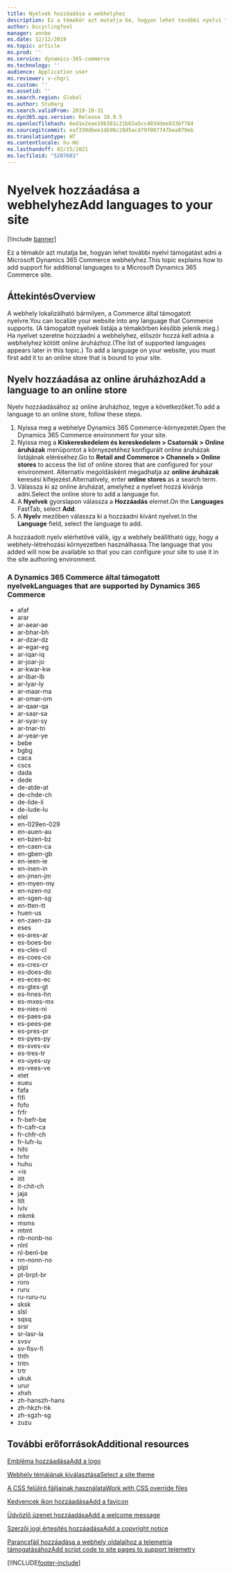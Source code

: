 ```yaml
---
title: Nyelvek hozzáadása a webhelyhez
description: Ez a témakör azt mutatja be, hogyan lehet további nyelvi támogatást adni a Microsoft Dynamics 365 Commerce webhelyhez.
author: bicyclingfool
manager: annbe
ms.date: 12/12/2019
ms.topic: article
ms.prod: ''
ms.service: dynamics-365-commerce
ms.technology: ''
audience: Application user
ms.reviewer: v-chgri
ms.custom: ''
ms.assetid: ''
ms.search.region: Global
ms.author: StuHarg
ms.search.validFrom: 2019-10-31
ms.dyn365.ops.version: Release 10.0.5
ms.openlocfilehash: 6ed1e2eae18b381c21b63a5cc403ddee0336f784
ms.sourcegitcommit: eaf330dbee1db96c20d5ac479f007747bea079eb
ms.translationtype: HT
ms.contentlocale: hu-HU
ms.lasthandoff: 02/15/2021
ms.locfileid: "5207603"
---
```

# <a name="add-languages-to-your-site"></a><span data-ttu-id="6059e-103">Nyelvek hozzáadása a webhelyhez</span><span class="sxs-lookup"><span data-stu-id="6059e-103">Add languages to your site</span></span>


[!include [banner](includes/banner.md)]

<span data-ttu-id="6059e-104">Ez a témakör azt mutatja be, hogyan lehet további nyelvi támogatást adni a Microsoft Dynamics 365 Commerce webhelyhez.</span><span class="sxs-lookup"><span data-stu-id="6059e-104">This topic explains how to add support for additional languages to a Microsoft Dynamics 365 Commerce site.</span></span>

## <a name="overview"></a><span data-ttu-id="6059e-105">Áttekintés</span><span class="sxs-lookup"><span data-stu-id="6059e-105">Overview</span></span>

<span data-ttu-id="6059e-106">A webhely lokalizálható bármilyen, a Commerce által támogatott nyelvre.</span><span class="sxs-lookup"><span data-stu-id="6059e-106">You can localize your website into any language that Commerce supports.</span></span> <span data-ttu-id="6059e-107">(A támogatott nyelvek listája a témakörben később jelenik meg.) Ha nyelvet szeretne hozzáadni a webhelyhez, először hozzá kell adnia a webhelyhez kötött online áruházhoz.</span><span class="sxs-lookup"><span data-stu-id="6059e-107">(The list of supported languages appears later in this topic.) To add a language on your website, you must first add it to an online store that is bound to your site.</span></span>

## <a name="add-a-language-to-an-online-store"></a><span data-ttu-id="6059e-108">Nyelv hozzáadása az online áruházhoz</span><span class="sxs-lookup"><span data-stu-id="6059e-108">Add a language to an online store</span></span>

<span data-ttu-id="6059e-109">Nyelv hozzáadásához az online áruházhoz, tegye a következőket.</span><span class="sxs-lookup"><span data-stu-id="6059e-109">To add a language to an online store, follow these steps.</span></span>

1. <span data-ttu-id="6059e-110">Nyissa meg a webhelye Dynamics 365 Commerce-környezetét.</span><span class="sxs-lookup"><span data-stu-id="6059e-110">Open the Dynamics 365 Commerce environment for your site.</span></span>
1. <span data-ttu-id="6059e-111">Nyissa meg a **Kiskereskedelem és kereskedelem \> Csatornák \> Online áruházak** menüpontot a környezetéhez konfigurált online áruházak listájának eléréséhez.</span><span class="sxs-lookup"><span data-stu-id="6059e-111">Go to **Retail and Commerce \> Channels \> Online stores** to access the list of online stores that are configured for your environment.</span></span> <span data-ttu-id="6059e-112">Alternatív megoldásként megadhatja az **online áruházak** keresési kifejezést.</span><span class="sxs-lookup"><span data-stu-id="6059e-112">Alternatively, enter **online stores** as a search term.</span></span>
1. <span data-ttu-id="6059e-113">Válassza ki az online áruházat, amelyhez a nyelvet hozzá kívánja adni.</span><span class="sxs-lookup"><span data-stu-id="6059e-113">Select the online store to add a language for.</span></span>
1. <span data-ttu-id="6059e-114">A **Nyelvek** gyorslapon válassza a **Hozzáadás** elemet.</span><span class="sxs-lookup"><span data-stu-id="6059e-114">On the **Languages** FastTab, select **Add**.</span></span>
1. <span data-ttu-id="6059e-115">A **Nyelv** mezőben válassza ki a hozzáadni kívánt nyelvet.</span><span class="sxs-lookup"><span data-stu-id="6059e-115">In the **Language** field, select the language to add.</span></span>

<span data-ttu-id="6059e-116">A hozzáadott nyelv elérhetővé válik, így a webhely beállítható úgy, hogy a webhely-létrehozási környezetben használhassa.</span><span class="sxs-lookup"><span data-stu-id="6059e-116">The language that you added will now be available so that you can configure your site to use it in the site authoring environment.</span></span>

### <a name="languages-that-are-supported-by-dynamics-365-commerce"></a><span data-ttu-id="6059e-117">A Dynamics 365 Commerce által támogatott nyelvek</span><span class="sxs-lookup"><span data-stu-id="6059e-117">Languages that are supported by Dynamics 365 Commerce</span></span>

- <span data-ttu-id="6059e-118">af</span><span class="sxs-lookup"><span data-stu-id="6059e-118">af</span></span>
- <span data-ttu-id="6059e-119">ar</span><span class="sxs-lookup"><span data-stu-id="6059e-119">ar</span></span>
- <span data-ttu-id="6059e-120">ar-ae</span><span class="sxs-lookup"><span data-stu-id="6059e-120">ar-ae</span></span>
- <span data-ttu-id="6059e-121">ar-bh</span><span class="sxs-lookup"><span data-stu-id="6059e-121">ar-bh</span></span>
- <span data-ttu-id="6059e-122">ar-dz</span><span class="sxs-lookup"><span data-stu-id="6059e-122">ar-dz</span></span>
- <span data-ttu-id="6059e-123">ar-eg</span><span class="sxs-lookup"><span data-stu-id="6059e-123">ar-eg</span></span>
- <span data-ttu-id="6059e-124">ar-iq</span><span class="sxs-lookup"><span data-stu-id="6059e-124">ar-iq</span></span>
- <span data-ttu-id="6059e-125">ar-jo</span><span class="sxs-lookup"><span data-stu-id="6059e-125">ar-jo</span></span>
- <span data-ttu-id="6059e-126">ar-kw</span><span class="sxs-lookup"><span data-stu-id="6059e-126">ar-kw</span></span>
- <span data-ttu-id="6059e-127">ar-lb</span><span class="sxs-lookup"><span data-stu-id="6059e-127">ar-lb</span></span>
- <span data-ttu-id="6059e-128">ar-ly</span><span class="sxs-lookup"><span data-stu-id="6059e-128">ar-ly</span></span>
- <span data-ttu-id="6059e-129">ar-ma</span><span class="sxs-lookup"><span data-stu-id="6059e-129">ar-ma</span></span>
- <span data-ttu-id="6059e-130">ar-om</span><span class="sxs-lookup"><span data-stu-id="6059e-130">ar-om</span></span>
- <span data-ttu-id="6059e-131">ar-qa</span><span class="sxs-lookup"><span data-stu-id="6059e-131">ar-qa</span></span>
- <span data-ttu-id="6059e-132">ar-sa</span><span class="sxs-lookup"><span data-stu-id="6059e-132">ar-sa</span></span>
- <span data-ttu-id="6059e-133">ar-sy</span><span class="sxs-lookup"><span data-stu-id="6059e-133">ar-sy</span></span>
- <span data-ttu-id="6059e-134">ar-tn</span><span class="sxs-lookup"><span data-stu-id="6059e-134">ar-tn</span></span>
- <span data-ttu-id="6059e-135">ar-ye</span><span class="sxs-lookup"><span data-stu-id="6059e-135">ar-ye</span></span>
- <span data-ttu-id="6059e-136">be</span><span class="sxs-lookup"><span data-stu-id="6059e-136">be</span></span>
- <span data-ttu-id="6059e-137">bg</span><span class="sxs-lookup"><span data-stu-id="6059e-137">bg</span></span>
- <span data-ttu-id="6059e-138">ca</span><span class="sxs-lookup"><span data-stu-id="6059e-138">ca</span></span>
- <span data-ttu-id="6059e-139">cs</span><span class="sxs-lookup"><span data-stu-id="6059e-139">cs</span></span>
- <span data-ttu-id="6059e-140">da</span><span class="sxs-lookup"><span data-stu-id="6059e-140">da</span></span>
- <span data-ttu-id="6059e-141">de</span><span class="sxs-lookup"><span data-stu-id="6059e-141">de</span></span>
- <span data-ttu-id="6059e-142">de-at</span><span class="sxs-lookup"><span data-stu-id="6059e-142">de-at</span></span>
- <span data-ttu-id="6059e-143">de-ch</span><span class="sxs-lookup"><span data-stu-id="6059e-143">de-ch</span></span>
- <span data-ttu-id="6059e-144">de-li</span><span class="sxs-lookup"><span data-stu-id="6059e-144">de-li</span></span>
- <span data-ttu-id="6059e-145">de-lu</span><span class="sxs-lookup"><span data-stu-id="6059e-145">de-lu</span></span>
- <span data-ttu-id="6059e-146">el</span><span class="sxs-lookup"><span data-stu-id="6059e-146">el</span></span>
- <span data-ttu-id="6059e-147">en-029</span><span class="sxs-lookup"><span data-stu-id="6059e-147">en-029</span></span>
- <span data-ttu-id="6059e-148">en-au</span><span class="sxs-lookup"><span data-stu-id="6059e-148">en-au</span></span>
- <span data-ttu-id="6059e-149">en-bz</span><span class="sxs-lookup"><span data-stu-id="6059e-149">en-bz</span></span>
- <span data-ttu-id="6059e-150">en-ca</span><span class="sxs-lookup"><span data-stu-id="6059e-150">en-ca</span></span>
- <span data-ttu-id="6059e-151">en-gb</span><span class="sxs-lookup"><span data-stu-id="6059e-151">en-gb</span></span>
- <span data-ttu-id="6059e-152">en-ie</span><span class="sxs-lookup"><span data-stu-id="6059e-152">en-ie</span></span>
- <span data-ttu-id="6059e-153">en-in</span><span class="sxs-lookup"><span data-stu-id="6059e-153">en-in</span></span>
- <span data-ttu-id="6059e-154">en-jm</span><span class="sxs-lookup"><span data-stu-id="6059e-154">en-jm</span></span>
- <span data-ttu-id="6059e-155">en-my</span><span class="sxs-lookup"><span data-stu-id="6059e-155">en-my</span></span>
- <span data-ttu-id="6059e-156">en-nz</span><span class="sxs-lookup"><span data-stu-id="6059e-156">en-nz</span></span>
- <span data-ttu-id="6059e-157">en-sg</span><span class="sxs-lookup"><span data-stu-id="6059e-157">en-sg</span></span>
- <span data-ttu-id="6059e-158">en-tt</span><span class="sxs-lookup"><span data-stu-id="6059e-158">en-tt</span></span>
- <span data-ttu-id="6059e-159">hu</span><span class="sxs-lookup"><span data-stu-id="6059e-159">en-us</span></span>
- <span data-ttu-id="6059e-160">en-za</span><span class="sxs-lookup"><span data-stu-id="6059e-160">en-za</span></span>
- <span data-ttu-id="6059e-161">es</span><span class="sxs-lookup"><span data-stu-id="6059e-161">es</span></span>
- <span data-ttu-id="6059e-162">es-ar</span><span class="sxs-lookup"><span data-stu-id="6059e-162">es-ar</span></span>
- <span data-ttu-id="6059e-163">es-bo</span><span class="sxs-lookup"><span data-stu-id="6059e-163">es-bo</span></span>
- <span data-ttu-id="6059e-164">es-cl</span><span class="sxs-lookup"><span data-stu-id="6059e-164">es-cl</span></span>
- <span data-ttu-id="6059e-165">es-co</span><span class="sxs-lookup"><span data-stu-id="6059e-165">es-co</span></span>
- <span data-ttu-id="6059e-166">es-cr</span><span class="sxs-lookup"><span data-stu-id="6059e-166">es-cr</span></span>
- <span data-ttu-id="6059e-167">es-do</span><span class="sxs-lookup"><span data-stu-id="6059e-167">es-do</span></span>
- <span data-ttu-id="6059e-168">es-ec</span><span class="sxs-lookup"><span data-stu-id="6059e-168">es-ec</span></span>
- <span data-ttu-id="6059e-169">es-gt</span><span class="sxs-lookup"><span data-stu-id="6059e-169">es-gt</span></span>
- <span data-ttu-id="6059e-170">es-hn</span><span class="sxs-lookup"><span data-stu-id="6059e-170">es-hn</span></span>
- <span data-ttu-id="6059e-171">es-mx</span><span class="sxs-lookup"><span data-stu-id="6059e-171">es-mx</span></span>
- <span data-ttu-id="6059e-172">es-ni</span><span class="sxs-lookup"><span data-stu-id="6059e-172">es-ni</span></span>
- <span data-ttu-id="6059e-173">es-pa</span><span class="sxs-lookup"><span data-stu-id="6059e-173">es-pa</span></span>
- <span data-ttu-id="6059e-174">es-pe</span><span class="sxs-lookup"><span data-stu-id="6059e-174">es-pe</span></span>
- <span data-ttu-id="6059e-175">es-pr</span><span class="sxs-lookup"><span data-stu-id="6059e-175">es-pr</span></span>
- <span data-ttu-id="6059e-176">es-py</span><span class="sxs-lookup"><span data-stu-id="6059e-176">es-py</span></span>
- <span data-ttu-id="6059e-177">es-sv</span><span class="sxs-lookup"><span data-stu-id="6059e-177">es-sv</span></span>
- <span data-ttu-id="6059e-178">es-tr</span><span class="sxs-lookup"><span data-stu-id="6059e-178">es-tr</span></span>
- <span data-ttu-id="6059e-179">es-uy</span><span class="sxs-lookup"><span data-stu-id="6059e-179">es-uy</span></span>
- <span data-ttu-id="6059e-180">es-ve</span><span class="sxs-lookup"><span data-stu-id="6059e-180">es-ve</span></span>
- <span data-ttu-id="6059e-181">et</span><span class="sxs-lookup"><span data-stu-id="6059e-181">et</span></span>
- <span data-ttu-id="6059e-182">eu</span><span class="sxs-lookup"><span data-stu-id="6059e-182">eu</span></span>
- <span data-ttu-id="6059e-183">fa</span><span class="sxs-lookup"><span data-stu-id="6059e-183">fa</span></span>
- <span data-ttu-id="6059e-184">fi</span><span class="sxs-lookup"><span data-stu-id="6059e-184">fi</span></span>
- <span data-ttu-id="6059e-185">fo</span><span class="sxs-lookup"><span data-stu-id="6059e-185">fo</span></span>
- <span data-ttu-id="6059e-186">fr</span><span class="sxs-lookup"><span data-stu-id="6059e-186">fr</span></span>
- <span data-ttu-id="6059e-187">fr-be</span><span class="sxs-lookup"><span data-stu-id="6059e-187">fr-be</span></span>
- <span data-ttu-id="6059e-188">fr-ca</span><span class="sxs-lookup"><span data-stu-id="6059e-188">fr-ca</span></span>
- <span data-ttu-id="6059e-189">fr-ch</span><span class="sxs-lookup"><span data-stu-id="6059e-189">fr-ch</span></span>
- <span data-ttu-id="6059e-190">fr-lu</span><span class="sxs-lookup"><span data-stu-id="6059e-190">fr-lu</span></span>
- <span data-ttu-id="6059e-191">hi</span><span class="sxs-lookup"><span data-stu-id="6059e-191">hi</span></span>
- <span data-ttu-id="6059e-192">hr</span><span class="sxs-lookup"><span data-stu-id="6059e-192">hr</span></span>
- <span data-ttu-id="6059e-193">hu</span><span class="sxs-lookup"><span data-stu-id="6059e-193">hu</span></span>
- <span data-ttu-id="6059e-194">=</span><span class="sxs-lookup"><span data-stu-id="6059e-194">is</span></span>
- <span data-ttu-id="6059e-195">it</span><span class="sxs-lookup"><span data-stu-id="6059e-195">it</span></span>
- <span data-ttu-id="6059e-196">it-ch</span><span class="sxs-lookup"><span data-stu-id="6059e-196">it-ch</span></span>
- <span data-ttu-id="6059e-197">ja</span><span class="sxs-lookup"><span data-stu-id="6059e-197">ja</span></span>
- <span data-ttu-id="6059e-198">lt</span><span class="sxs-lookup"><span data-stu-id="6059e-198">lt</span></span>
- <span data-ttu-id="6059e-199">lv</span><span class="sxs-lookup"><span data-stu-id="6059e-199">lv</span></span>
- <span data-ttu-id="6059e-200">mk</span><span class="sxs-lookup"><span data-stu-id="6059e-200">mk</span></span>
- <span data-ttu-id="6059e-201">ms</span><span class="sxs-lookup"><span data-stu-id="6059e-201">ms</span></span>
- <span data-ttu-id="6059e-202">mt</span><span class="sxs-lookup"><span data-stu-id="6059e-202">mt</span></span>
- <span data-ttu-id="6059e-203">nb-no</span><span class="sxs-lookup"><span data-stu-id="6059e-203">nb-no</span></span>
- <span data-ttu-id="6059e-204">nl</span><span class="sxs-lookup"><span data-stu-id="6059e-204">nl</span></span>
- <span data-ttu-id="6059e-205">nl-be</span><span class="sxs-lookup"><span data-stu-id="6059e-205">nl-be</span></span>
- <span data-ttu-id="6059e-206">nn-no</span><span class="sxs-lookup"><span data-stu-id="6059e-206">nn-no</span></span>
- <span data-ttu-id="6059e-207">pl</span><span class="sxs-lookup"><span data-stu-id="6059e-207">pl</span></span>
- <span data-ttu-id="6059e-208">pt-br</span><span class="sxs-lookup"><span data-stu-id="6059e-208">pt-br</span></span>
- <span data-ttu-id="6059e-209">ro</span><span class="sxs-lookup"><span data-stu-id="6059e-209">ro</span></span>
- <span data-ttu-id="6059e-210">ru</span><span class="sxs-lookup"><span data-stu-id="6059e-210">ru</span></span>
- <span data-ttu-id="6059e-211">ru-ru</span><span class="sxs-lookup"><span data-stu-id="6059e-211">ru-ru</span></span>
- <span data-ttu-id="6059e-212">sk</span><span class="sxs-lookup"><span data-stu-id="6059e-212">sk</span></span>
- <span data-ttu-id="6059e-213">sl</span><span class="sxs-lookup"><span data-stu-id="6059e-213">sl</span></span>
- <span data-ttu-id="6059e-214">sq</span><span class="sxs-lookup"><span data-stu-id="6059e-214">sq</span></span>
- <span data-ttu-id="6059e-215">sr</span><span class="sxs-lookup"><span data-stu-id="6059e-215">sr</span></span>
- <span data-ttu-id="6059e-216">sr-la</span><span class="sxs-lookup"><span data-stu-id="6059e-216">sr-la</span></span>
- <span data-ttu-id="6059e-217">sv</span><span class="sxs-lookup"><span data-stu-id="6059e-217">sv</span></span>
- <span data-ttu-id="6059e-218">sv-fi</span><span class="sxs-lookup"><span data-stu-id="6059e-218">sv-fi</span></span>
- <span data-ttu-id="6059e-219">th</span><span class="sxs-lookup"><span data-stu-id="6059e-219">th</span></span>
- <span data-ttu-id="6059e-220">tn</span><span class="sxs-lookup"><span data-stu-id="6059e-220">tn</span></span>
- <span data-ttu-id="6059e-221">tr</span><span class="sxs-lookup"><span data-stu-id="6059e-221">tr</span></span>
- <span data-ttu-id="6059e-222">uk</span><span class="sxs-lookup"><span data-stu-id="6059e-222">uk</span></span>
- <span data-ttu-id="6059e-223">ur</span><span class="sxs-lookup"><span data-stu-id="6059e-223">ur</span></span>
- <span data-ttu-id="6059e-224">xh</span><span class="sxs-lookup"><span data-stu-id="6059e-224">xh</span></span>
- <span data-ttu-id="6059e-225">zh-hans</span><span class="sxs-lookup"><span data-stu-id="6059e-225">zh-hans</span></span>
- <span data-ttu-id="6059e-226">zh-hk</span><span class="sxs-lookup"><span data-stu-id="6059e-226">zh-hk</span></span>
- <span data-ttu-id="6059e-227">zh-sg</span><span class="sxs-lookup"><span data-stu-id="6059e-227">zh-sg</span></span>
- <span data-ttu-id="6059e-228">zu</span><span class="sxs-lookup"><span data-stu-id="6059e-228">zu</span></span>

## <a name="additional-resources"></a><span data-ttu-id="6059e-229">További erőforrások</span><span class="sxs-lookup"><span data-stu-id="6059e-229">Additional resources</span></span>

[<span data-ttu-id="6059e-230">Embléma hozzáadása</span><span class="sxs-lookup"><span data-stu-id="6059e-230">Add a logo</span></span>](add-logo.md)

[<span data-ttu-id="6059e-231">Webhely témájának kiválasztása</span><span class="sxs-lookup"><span data-stu-id="6059e-231">Select a site theme</span></span>](select-site-theme.md)

[<span data-ttu-id="6059e-232">A CSS felülíró fájljainak használata</span><span class="sxs-lookup"><span data-stu-id="6059e-232">Work with CSS override files</span></span>](css-override-files.md)

[<span data-ttu-id="6059e-233">Kedvencek ikon hozzáadása</span><span class="sxs-lookup"><span data-stu-id="6059e-233">Add a favicon</span></span>](add-favicon.md)

[<span data-ttu-id="6059e-234">Üdvözlő üzenet hozzáadása</span><span class="sxs-lookup"><span data-stu-id="6059e-234">Add a welcome message</span></span>](add-welcome-message.md)

[<span data-ttu-id="6059e-235">Szerzői jogi értesítés hozzáadása</span><span class="sxs-lookup"><span data-stu-id="6059e-235">Add a copyright notice</span></span>](add-copyright-notice.md)

[<span data-ttu-id="6059e-236">Parancsfájl hozzáadása a webhely oldalaihoz a telemetria támogatásához</span><span class="sxs-lookup"><span data-stu-id="6059e-236">Add script code to site pages to support telemetry</span></span>](add-telemetry.md)


[!INCLUDE[footer-include](../includes/footer-banner.md)]